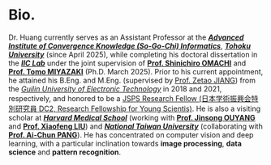 # Bio.

Dr. Huang currently serves as an Assistant Professor at the [***Advanced Institute of Convergence Knowledge (So-Go-Chi) Informatics***](https://www.aisogochi.tohoku.ac.jp/), [***Tohoku University***](https://www.tohoku.ac.jp/en/) (since April 2025), while completing his doctoral dissertation in the [***IIC Lab***](http://www.iic.ecei.tohoku.ac.jp/index.html) under the joint supervision of [**Prof. Shinichiro OMACHI**](http://www.iic.ecei.tohoku.ac.jp/~machi/index-j.html) and [**Prof. Tomo MIYAZAKI**](https://tomomiyazaki.github.io/) (Ph.D. March 2025). Prior to his current appointment, he attained his B.Eng. and M.Eng. (supervised by [Prof. Zetao JIANG](https://orcid.org/0000-0002-0914-2131)) from the [*Guilin University of Electronic Technology*](https://www.guet.edu.cn/) in 2018 and 2021, respectively, and honored to be a [JSPS Research Fellow (日本学術振興会特別研究員 DC2, Research Fellowship for Young Scientis)](https://www.jsps.go.jp/english/e-pd/index.html). He is also a visiting scholar at [***Harvard Medical School***](https://hms.harvard.edu/) (working with [**Prof. Jinsong OUYANG**](https://medicine.yale.edu/profile/jinsong-ouyang/) and [**Prof. Xiaofeng LIU**](https://medicine.yale.edu/profile/xiaofeng-liu/)) and [***National Taiwan University***](https://www.ntu.edu.tw/english/) (collaborating with [**Prof. Ai-Chun PANG**](https://www.csie.ntu.edu.tw/~acpang/)). He has concentrated on computer vision and deep learning, with a particular inclination towards **image processing**, **data science** and **pattern recognition**.